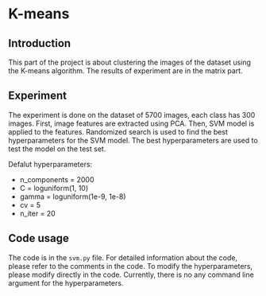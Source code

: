 # K-means

## Introduction

This part of the project is about clustering the images of the dataset using the K-means algorithm. The results of experiment are in the matrix part.

## Experiment

The experiment is done on the dataset of 5700 images, each class has 300 images. First, image features are extracted using PCA. Then, SVM model is applied to the features. Randomized search is used to find the best hyperparameters for the SVM model. The best hyperparameters are used to test the model on the test set.

Defalut hyperparameters:
- n_components = 2000
- C = loguniform(1, 10)
- gamma = loguniform(1e-9, 1e-8)
- cv = 5
- n_iter = 20

## Code usage

The code is in the `svm.py` file. For detailed information about the code, please refer to the comments in the code.
To modify the hyperparameters, please modify directly in the code. Currently, there is no any command line argument for the hyperparameters.